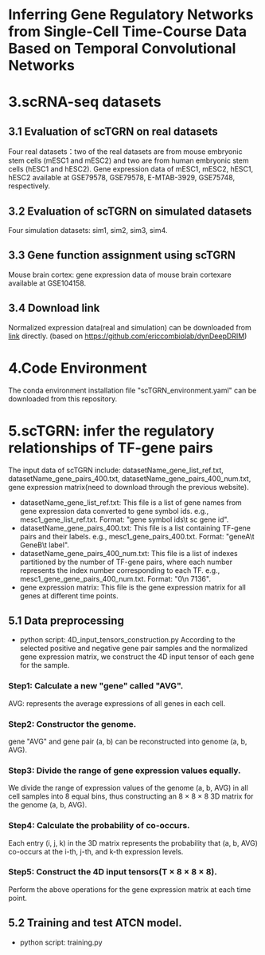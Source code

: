 # Inferring Gene Regulatory Networks from Single-Cell Time-Course Data Based on Temporal Convolutional Networks

# 3.scRNA-seq datasets
## 3.1 Evaluation of scTGRN on real datasets
Four real datasets：two of the real datasets are from mouse embryonic stem cells (mESC1 and mESC2) and two are from human embryonic stem cells (hESC1 and hESC2). Gene expression data of mESC1, mESC2, hESC1, hESC2 available at GSE79578,  GSE79578, E-MTAB-3929, GSE75748, respectively.
## 3.2 Evaluation of scTGRN on simulated datasets
Four simulation datasets: sim1, sim2, sim3, sim4.
## 3.3 Gene function assignment using scTGRN
Mouse brain cortex: gene expression data of mouse brain cortexare available at GSE104158.
## 3.4 Download link
Normalized expression data(real and simulation) can be downloaded from [link](https://doi.org/10.5281/zenodo.6720690 "title text") directly. (based on https://github.com/ericcombiolab/dynDeepDRIM)

# 4.Code Environment
The conda environment installation file "scTGRN_environment.yaml" can be downloaded from this repository.

# 5.scTGRN: infer the regulatory relationships of TF-gene pairs
The input data of scTGRN include: datasetName_gene_list_ref.txt, datasetName_gene_pairs_400.txt, datasetName_gene_pairs_400_num.txt, gene expression matrix(need to download through the previous website).
* datasetName_gene_list_ref.txt: This file is a list of gene names from gene expression data converted to gene symbol ids. e.g., mesc1_gene_list_ref.txt. Format: "gene symbol ids\t sc gene id".
* datasetName_gene_pairs_400.txt: This file is a list containing TF-gene pairs and their labels. e.g., mesc1_gene_pairs_400.txt. Format: "geneA\t    GeneB\t   label".
* datasetName_gene_pairs_400_num.txt: This file is a list of indexes partitioned by the number of TF-gene pairs, where each number represents the index number corresponding to each TF. e.g., mesc1_gene_gene_pairs_400_num.txt. Format: "0\n  7136".
* gene expression matrix: This file is the gene expression matrix for all genes at different time points.
## 5.1 Data preprocessing
* python script: 4D_input_tensors_construction.py
According to the selected positive and negative gene pair samples and the normalized gene expression matrix, we construct the 4D input tensor of each gene for the sample.
### Step1: Calculate a new "gene" called "AVG".
AVG: represents the average expressions of all genes in each cell.
### Step2: Constructor the genome.
gene "AVG" and gene pair (a, b) can be reconstructed into genome (a, b, AVG). 
### Step3: Divide the range of gene expression values equally.
We divide the range of expression values of the genome (a, b, AVG) in all cell samples into 8 equal bins, thus constructing an 8 × 8 × 8 3D matrix for the genome (a, b, AVG).
### Step4: Calculate the probability of co-occurs.
Each entry (i, j, k) in the 3D matrix represents the probability that (a, b, AVG) co-occurs at the i-th, j-th, and k-th expression levels.
### Step5: Construct the 4D input tensors(T × 8 × 8 × 8).
Perform the above operations for the gene expression matrix at each time point.

## 5.2 Training and test ATCN model.
* python script: training.py


